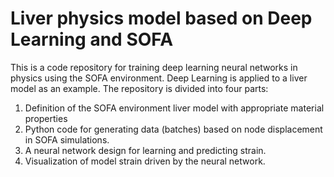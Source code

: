 # Liver physics model based on Deep Learning and SOFA

This is a code repository for training deep learning neural networks in physics using the SOFA environment. Deep Learning is applied to a liver model as an example. The repository is divided into four parts:
1. Definition of the SOFA environment liver model with appropriate material properties
2. Python code for generating data (batches) based on node displacement in SOFA simulations.
3. A neural network design for learning and predicting strain.
4. Visualization of model strain driven by the neural network.

